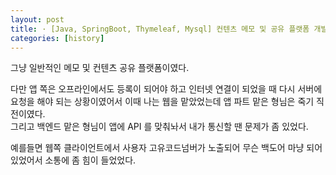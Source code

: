 ```yaml
---
layout: post
title: · [Java, SpringBoot, Thymeleaf, Mysql] 컨텐츠 메모 및 공유 플랫폼 개발
categories: [history]
---
```


그냥 일반적인 메모 및 컨텐츠 공유 플랫폼이였다.   
   
다만 앱 쪽은 오프라인에서도 등록이 되어야 하고 인터넷 연결이 되었을 때 다시 서버에 요청을 해야 되는 상황이였어서 이때 나는 웹을 맡았었는데 앱 파트 맡은 형님은 죽기 직전이였다.   
그리고 백엔드 맡은 형님이 앱에 API 를 맞춰놔서 내가 통신할 땐 문제가 좀 있었다.     

예를들면 웹쪽 클라이언트에서 사용자 고유코드넘버가 노출되어 무슨 백도어 마냥 되어 있었어서 소통에 좀 힘이 들었었다. 